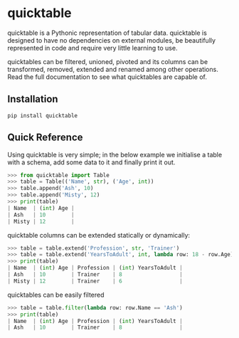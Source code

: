 quicktable
==========

quicktable is a Pythonic representation of tabular data. quicktable is designed to have no dependencies on external
modules, be beautifully represented in code and require very little learning to use.

quicktables can be filtered, unioned, pivoted and its columns can be transformed, removed, extended and renamed among
other operations. Read the full documentation to see what quicktables are capable of.

Installation
------------

`pip install quicktable`

Quick Reference
---------------

Using quicktable is very simple; in the below example we initialise a table with a schema, add some data to it and
finally print it out.

```python
>>> from quicktable import Table
>>> table = Table(('Name', str), ('Age', int))
>>> table.append('Ash', 10)
>>> table.append('Misty', 12)
>>> print(table)
| Name  | (int) Age |
| Ash   | 10        |
| Misty | 12        |
```

quicktable columns can be extended statically or dynamically:

```python
>>> table = table.extend('Profession', str, 'Trainer')
>>> table = table.extend('YearsToAdult', int, lambda row: 18 - row.Age)
>>> print(table)
| Name  | (int) Age | Profession | (int) YearsToAdult |
| Ash   | 10        | Trainer    | 8                  |
| Misty | 12        | Trainer    | 6                  |
```

quicktables can be easily filtered

```python
>>> table = table.filter(lambda row: row.Name == 'Ash')
>>> print(table)
| Name  | (int) Age | Profession | (int) YearsToAdult |
| Ash   | 10        | Trainer    | 8                  |
```